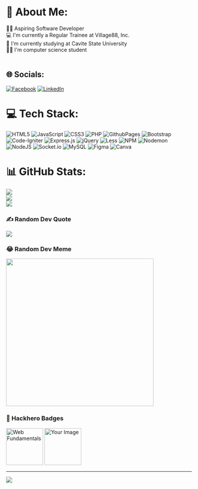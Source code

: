 # 💫 About Me:
👨‍💻 Aspiring Software Developer<br>💻 I'm currently a Regular Trainee at Village88, Inc.<br>🏫 I'm currently studying at Cavite State University<br>👨‍🎓 I'm computer science student<br><br>


## 🌐 Socials:
[![Facebook](https://img.shields.io/badge/Facebook-%231877F2.svg?logo=Facebook&logoColor=white)](https://facebook.com/mohamadalicalanda) [![LinkedIn](https://img.shields.io/badge/LinkedIn-%230077B5.svg?logo=linkedin&logoColor=white)](https://linkedin.com/in/mohamad-ali-calanda-1524b1286) 

# 💻 Tech Stack:
![HTML5](https://img.shields.io/badge/html5-%23E34F26.svg?style=for-the-badge&logo=html5&logoColor=white) ![JavaScript](https://img.shields.io/badge/javascript-%23323330.svg?style=for-the-badge&logo=javascript&logoColor=%23F7DF1E) ![CSS3](https://img.shields.io/badge/css3-%231572B6.svg?style=for-the-badge&logo=css3&logoColor=white) ![PHP](https://img.shields.io/badge/php-%23777BB4.svg?style=for-the-badge&logo=php&logoColor=white) ![GithubPages](https://img.shields.io/badge/github%20pages-121013?style=for-the-badge&logo=github&logoColor=white) ![Bootstrap](https://img.shields.io/badge/bootstrap-%238511FA.svg?style=for-the-badge&logo=bootstrap&logoColor=white) ![Code-Igniter](https://img.shields.io/badge/CodeIgniter-%23EF4223.svg?style=for-the-badge&logo=codeIgniter&logoColor=white) ![Express.js](https://img.shields.io/badge/express.js-%23404d59.svg?style=for-the-badge&logo=express&logoColor=%2361DAFB) ![jQuery](https://img.shields.io/badge/jquery-%230769AD.svg?style=for-the-badge&logo=jquery&logoColor=white) ![Less](https://img.shields.io/badge/less-2B4C80?style=for-the-badge&logo=less&logoColor=white) ![NPM](https://img.shields.io/badge/NPM-%23CB3837.svg?style=for-the-badge&logo=npm&logoColor=white) ![Nodemon](https://img.shields.io/badge/NODEMON-%23323330.svg?style=for-the-badge&logo=nodemon&logoColor=%BBDEAD) ![NodeJS](https://img.shields.io/badge/node.js-6DA55F?style=for-the-badge&logo=node.js&logoColor=white) ![Socket.io](https://img.shields.io/badge/Socket.io-black?style=for-the-badge&logo=socket.io&badgeColor=010101) ![MySQL](https://img.shields.io/badge/mysql-%2300000f.svg?style=for-the-badge&logo=mysql&logoColor=white) ![Figma](https://img.shields.io/badge/figma-%23F24E1E.svg?style=for-the-badge&logo=figma&logoColor=white) ![Canva](https://img.shields.io/badge/Canva-%2300C4CC.svg?style=for-the-badge&logo=Canva&logoColor=white)
# 📊 GitHub Stats:
![](https://github-readme-stats.vercel.app/api?username=MohamadAli20&theme=dark&hide_border=false&include_all_commits=false&count_private=false)<br/>
![](https://github-readme-streak-stats.herokuapp.com/?user=MohamadAli20&theme=dark&hide_border=false)<br/>
![](https://github-readme-stats.vercel.app/api/top-langs/?username=MohamadAli20&theme=dark&hide_border=false&include_all_commits=false&count_private=false&layout=compact)

### ✍️ Random Dev Quote
![](https://quotes-github-readme.vercel.app/api?type=horizontal&theme=radical)

### 😂 Random Dev Meme
<img src='https://randommeme-five.vercel.app/' style="height: 400px;"/>

### 🤩 Hackhero Badges
<img src="https://drive.google.com/uc?export=view&id=1J4z-SnqSkht--xOc9LgYwieCKm67QV9j" alt="Web Fundamentals" width="100">
<img src="https://drive.google.com/uc?export=view&id=1mM2jMRyHHleUJgw42WDUkUegenxBQ278" alt="Your Image" width="100">

---
[![](https://visitcount.itsvg.in/api?id=MohamadAli20&icon=0&color=0)](https://visitcount.itsvg.in)

<!-- Proudly created with GPRM ( https://gprm.itsvg.in ) -->
